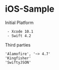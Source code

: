 # iOS-Sample

Initial Platform

     - Xcode 10.1
     - Swift 4.2
       
 Third parties
 
    'Alamofire', '~> 4.7'
    'Kingfisher'
    'SwiftyJSON'
